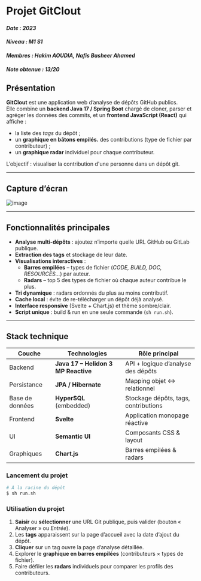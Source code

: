 # Projet **GitClout**

#### *Date : 2023*
#### *Niveau : M1 S1*
#### *Membres : Hakim AOUDIA, Nafis Basheer Ahamed*
#### *Note obtenue : 13/20*

## Présentation

**GitClout** est une application web d’analyse de dépôts GitHub publics.  
Elle combine un **backend Java 17 / Spring Boot** chargé de cloner, parser et agréger les données des commits, et un **frontend JavaScript (React)** qui affiche :

* la liste des *tags* du dépôt ;
* un **graphique en bâtons empilés.** des contributions (type de fichier par contributeur) ;
* un **graphique radar** individuel pour chaque contributeur.

L’objectif : visualiser la contribution d'une personne dans un dépôt git.

---

## Capture d’écran
<!-- Remplacez l’URL par une vraie capture de l’application -->
![image](https://github.com/user-attachments/assets/c1c7f22e-9350-4dcd-bbfe-c210b32e6f0b)

---

## Fonctionnalités principales

* **Analyse multi-dépôts** : ajoutez n’importe quelle URL GitHub ou GitLab publique.  
* **Extraction des tags** et stockage de leur date.  
* **Visualisations interactives** :  
  * **Barres empilées** – types de fichier (*CODE, BUILD, DOC, RESOURCES…*) par auteur.  
  * **Radars** – top 5 des types de fichier où chaque auteur contribue le plus.  
* **Tri dynamique** : radars ordonnés du plus au moins contributif.  
* **Cache local** : évite de re-télécharger un dépôt déjà analysé.  
* **Interface responsive** (Svelte + Chart.js) et thème sombre/clair.  
* **Script unique** : build & run en une seule commande (`sh run.sh`).  

---

## Stack technique

| Couche        | Technologies                                                  | Rôle principal                                   |
|---------------|--------------------------------------------------------------|--------------------------------------------------|
| Backend       | **Java 17 – Helidon 3 MP Reactive**                          | API + logique d’analyse des dépôts               |
| Persistance   | **JPA / Hibernate**                                          | Mapping objet ↔ relationnel                      |
| Base de données | **HyperSQL** (embedded)                                    | Stockage dépôts, tags, contributions             |
| Frontend      | **Svelte**                                                   | Application monopage réactive                    |
| UI            | **Semantic UI**                                              | Composants CSS & layout                          |
| Graphiques    | **Chart.js**                                                 | Barres empilées & radars                         |

### Lancement du projet
```bash
# À la racine du dépôt
$ sh run.sh
```

### Utilisation du projet

1. **Saisir** ou **sélectionner** une URL Git publique, puis valider (bouton « Analyser » ou *Entrée*).
2. Les **tags** apparaissent sur la page d’accueil avec la date d’ajout du dépôt.
3. **Cliquer** sur un tag ouvre la page d’analyse détaillée.
4. Explorer le **graphique en barres empilées** (contributeurs × types de fichier).
5. Faire défiler les **radars** individuels pour comparer les profils des contributeurs.



